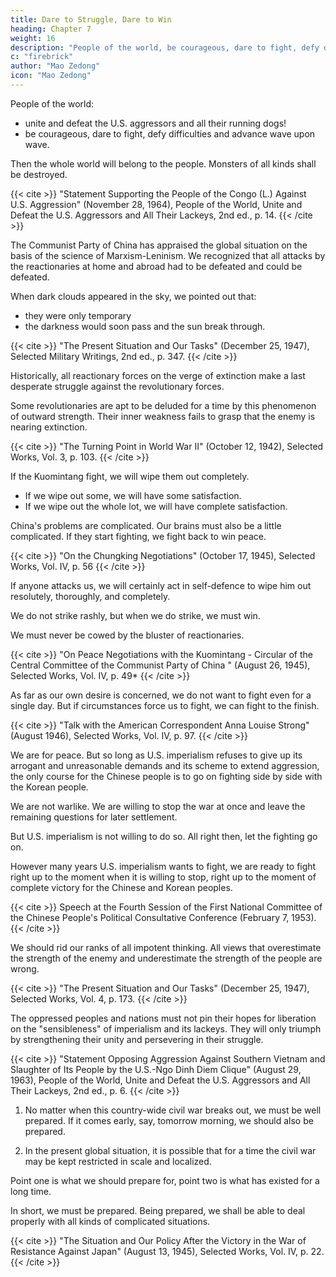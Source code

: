 ```yaml
---
title: Dare to Struggle, Dare to Win
heading: Chapter 7
weight: 16
description: "People of the world, be courageous, dare to fight, defy difficulties and advance wave upon wave"
c: "firebrick"
author: "Mao Zedong"
icon: "Mao Zedong"
---
```



People of the world:
- unite and defeat the U.S. aggressors and all their running dogs! 
- be courageous, dare to fight, defy difficulties and advance wave upon wave. 

Then the whole world will belong to the people. Monsters of all kinds shall be destroyed.

{{< cite >}}
"Statement Supporting the People of the Congo (L.) Against U.S. Aggression" (November 28, 1964), People of the World, Unite and Defeat the U.S. Aggressors and All Their Lackeys, 2nd ed., p. 14.
{{< /cite >}}


The Communist Party of China has appraised the global situation on the basis of the science of Marxism-Leninism. We recognized that all attacks by the reactionaries at home and abroad had to be defeated and could be defeated. 

When dark clouds appeared in the sky, we pointed out that:
- they were only temporary
- the darkness would soon pass and the sun break through.

{{< cite >}}
"The Present Situation and Our Tasks" (December 25, 1947), Selected Military Writings, 2nd ed., p. 347.
{{< /cite >}}


Historically, all reactionary forces on the verge of extinction make a last desperate struggle against the revolutionary forces.

Some revolutionaries are apt to be deluded for a time by this phenomenon of outward strength. Their inner weakness fails to grasp that the enemy is nearing extinction.

 <!-- while they themselves are approaching victory.  -->

{{< cite >}}
"The Turning Point in World War II" (October 12, 1942), Selected Works, Vol. 3, p. 103.
{{< /cite >}}


If the Kuomintang fight, we will wipe them out completely. 

<!-- If they attack and we wipe them out, they will have that satisfaction;  -->

- If we wipe out some, we will have some satisfaction.
- If we wipe out the whole lot, we will have complete satisfaction.
 <!-- wipe out more, more satisfaction; wipe   -->

China's problems are complicated. Our brains must also be a little complicated. If they start fighting, we fight back to win peace.

{{< cite >}}
"On the Chungking Negotiations" (October 17, 1945), Selected Works, Vol. IV, p. 56
{{< /cite >}}

<!-- and if the conditions are favourable for battle,  -->
If anyone attacks us, we will certainly act in self-defence to wipe him out resolutely, thoroughly, and completely. 

We do not strike rashly, but when we do strike, we must win. 

We must never be cowed by the bluster of reactionaries.

{{< cite >}}
"On Peace Negotiations with the Kuomintang - Circular of the Central Committee of the Communist Party of China " (August 26, 1945), Selected Works, Vol. IV, p. 49*
{{< /cite >}}


As far as our own desire is concerned, we do not want to fight even for a single day. But if circumstances force us to fight, we can fight to the finish.

{{< cite >}}
"Talk with the American Correspondent Anna Louise Strong" (August 1946), Selected Works, Vol. IV, p. 97.
{{< /cite >}}

 
We are for peace. But so long as U.S. imperialism refuses to give up its arrogant and unreasonable demands and its scheme to extend aggression, the only course for the Chinese people is to go on fighting side by side with the Korean people. 

We are not warlike. We are willing to stop the war at once and leave the remaining questions for later settlement.

But U.S. imperialism is not willing to do so. All right then, let the fighting go on.

However many years U.S. imperialism wants to fight, we are ready to fight right up to the moment when it is willing to stop, right up to the moment of complete victory for the Chinese and Korean peoples.

{{< cite >}}
Speech at the Fourth Session of the First National Committee of the Chinese People's Political Consultative Conference (February 7, 1953).
{{< /cite >}}


We should rid our ranks of all impotent thinking. All views that overestimate the strength of the enemy and underestimate the strength of the people are wrong.

{{< cite >}}
"The Present Situation and Our Tasks" (December 25, 1947), Selected Works, Vol. 4, p. 173.
{{< /cite >}}


The oppressed peoples and nations must not pin their hopes for liberation on the "sensibleness" of imperialism and its lackeys. They will only triumph by strengthening their unity and persevering in their struggle.

{{< cite >}}
"Statement Opposing Aggression Against Southern Vietnam and Slaughter of Its People by the U.S.-Ngo Dinh Diem Clique" (August 29, 1963), People of the World, Unite and Defeat the U.S. Aggressors and All Their Lackeys, 2nd ed., p. 6.
{{< /cite >}}


1. No matter when this country-wide civil war breaks out, we must be well prepared. If it comes early, say, tomorrow morning, we should also be prepared.

2. In the present global situation, it is possible that for a time the civil war may be kept restricted in scale and localized. 

Point one is what we should prepare for, point two is what has existed for a long time. 

In short, we must be prepared. Being prepared, we shall be able to deal properly with all kinds of complicated situations.

{{< cite >}}
"The Situation and Our Policy After the Victory in the War of Resistance Against Japan" (August 13, 1945), Selected Works, Vol. IV, p. 22.
{{< /cite >}}
